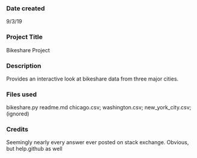 ### Date created
9/3/19

### Project Title
Bikeshare Project

### Description
Provides an interactive look at bikeshare data from three major cities.

### Files used
bikeshare.py
readme.md
chicago.csv; washington.csv; new_york_city.csv; (ignored)

### Credits
Seemingly nearly every answer ever posted on stack exchange.  Obvious, but
help.github as well
